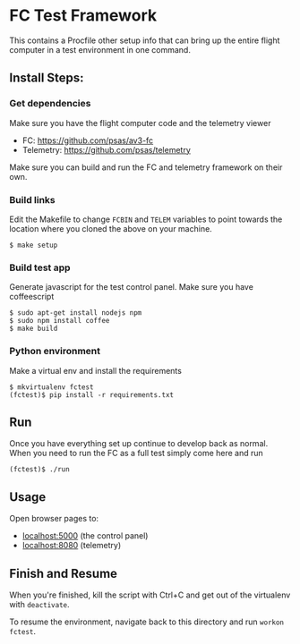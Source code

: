 # FC Test Framework


This contains a Procfile other setup info that can bring up the entire flight
computer in a test environment in one command.


## Install Steps:

### Get dependencies

Make sure you have the flight computer code and the telemetry viewer

 - FC: <https://github.com/psas/av3-fc>
 - Telemetry: <https://github.com/psas/telemetry>

Make sure you can build and run the FC and telemetry framework on their own.


### Build links

Edit the Makefile to change `FCBIN` and `TELEM` variables to point towards the location where you cloned the above on your machine.

	$ make setup


### Build test app

Generate javascript for the test control panel. Make sure you have coffeescript

    $ sudo apt-get install nodejs npm
    $ sudo npm install coffee
    $ make build


### Python environment

Make a virtual env and install the requirements

    $ mkvirtualenv fctest
    (fctest)$ pip install -r requirements.txt
 

## Run

Once you have everything set up continue to develop back as normal. When you
need to run the FC as a full test simply come here and run

	(fctest)$ ./run

## Usage

Open browser pages to:

 - <localhost:5000> (the control panel)
 - <localhost:8080> (telemetry)

## Finish and Resume

When you're finished, kill the script with Ctrl+C and get out of the virtualenv with `deactivate`.

To resume the environment, navigate back to this directory and run `workon fctest`.
